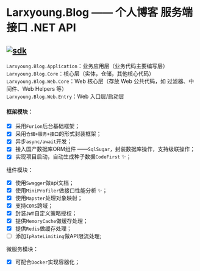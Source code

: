 # Larxyoung.Blog —— 个人博客 服务端接口 .NET API
[![sdk](https://img.shields.io/badge/sdk-7.0.4-d.svg)](#)  
-------------------------------
`Larxyoung.Blog.Application`：业务应用层（业务代码主要编写层）  
`Larxyoung.Blog.Core`：核心层（实体，仓储，其他核心代码）  
`Larxyoung.Blog.Web.Core`：Web 核心层（存放 Web 公共代码，如 过滤器、中间件、Web Helpers 等）  
`Larxyoung.Blog.Web.Entry`：Web 入口层/启动层  

#### 框架模块：  
- [x] 采用`Furion`后台基础框架；
- [x] 采用`仓储+服务+接口`的形式封装框架；
- [x] 异步`async/await`开发；
- [x] 接入国产数据库ORM组件 ——`SqlSugar`，封装数据库操作，支持级联操作；
- [x] 实现项目启动，自动生成种子数据`CodeFirst` ✨； 

组件模块：
- [x] 使用`Swagger`做api文档；
- [x] 使用`MiniProfiler`做接口性能分析 ✨；
- [x] 使用`Mapster`处理对象映射；  
- [x] 支持`CORS`跨域；
- [x] 封装`JWT`自定义策略授权；
- [x] 提供`MemoryCache`做缓存处理；
- [x] 提供`Redis`做缓存处理；
- [ ] 添加`IpRateLimiting`做API限流处理;

微服务模块：
- [x] 可配合`Docker`实现容器化；

